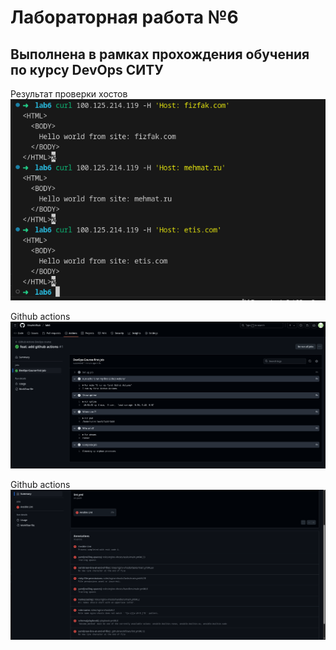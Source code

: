 # Лабораторная работа №6  

## Выполнена в рамках прохождения обучения по курсу DevOps СИТУ  

Результат проверки хостов 
![1](check.png)

Github actions
![2](action1.png)

Github actions
![2](action2.png)